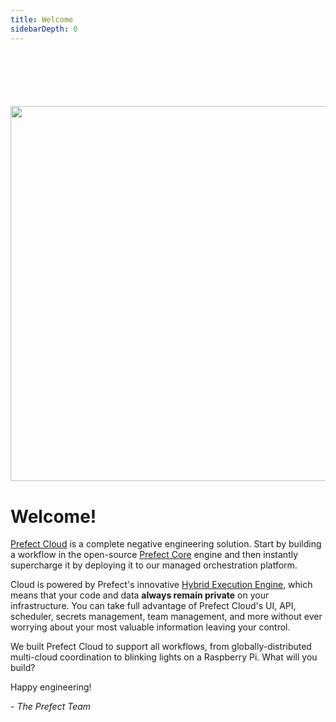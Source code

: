 ```yaml
---
title: Welcome
sidebarDepth: 0
---
```


<div align="center" style="margin-top:100px; margin-bottom:40px;">
<img src="/assets/prefect-cloud-logo.svg"  width=600 >
</div>

# Welcome!

[Prefect Cloud](https://www.prefect.io/products/cloud) is a complete negative engineering solution. Start by building a workflow in the open-source [Prefect Core](https://www.prefect.io/products/core) engine and then instantly supercharge it by deploying it to our managed orchestration platform.

Cloud is powered by Prefect's innovative [Hybrid Execution Engine](https://www.prefect.io/why-prefect/hybrid-model), which means that your code and data **always remain private** on your infrastructure. You can take full advantage of Prefect Cloud's UI, API, scheduler, secrets management, team management, and more without ever worrying about your most valuable information leaving your control.

We built Prefect Cloud to support all workflows, from globally-distributed multi-cloud coordination to blinking lights on a Raspberry Pi. What will you build?

Happy engineering!

_- The Prefect Team_
